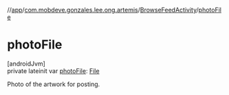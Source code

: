 //[app](../../../index.md)/[com.mobdeve.gonzales.lee.ong.artemis](../index.md)/[BrowseFeedActivity](index.md)/[photoFile](photo-file.md)

# photoFile

[androidJvm]\
private lateinit var [photoFile](photo-file.md): [File](https://developer.android.com/reference/kotlin/java/io/File.html)

Photo of the artwork for posting.
